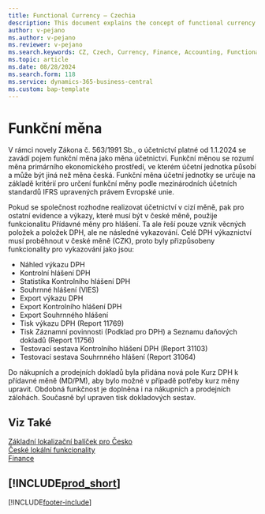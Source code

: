 ```yaml
---
title: Functional Currency – Czechia
description: This document explains the concept of functional currency and its application in Business Central.
author: v-pejano
ms.author: v-pejano
ms.reviewer: v-pejano
ms.search.keywords: CZ, Czech, Currency, Finance, Accounting, Functional Currency, Exchange Rates
ms.topic: article
ms.date: 08/28/2024
ms.search.form: 118
ms.service: dynamics-365-business-central
ms.custom: bap-template
---
```


# Funkční měna

V rámci novely Zákona č. 563/1991 Sb., o účetnictví platné od 1.1.2024 se zavádí pojem funkční měna jako měna účetnictví. Funkční měnou se rozumí měna primárního ekonomického prostředí, ve kterém účetní jednotka působí a může být jiná než měna česká. Funkční měna účetní jednotky se určuje na základě kritérií pro určení funkční měny podle mezinárodních účetních standardů IFRS upravených právem Evropské unie.  

Pokud se společnost rozhodne realizovat účetnictví v cizí měně, pak pro ostatní evidence a výkazy, které musí být v české měně, použije funkcionalitu Přídavné měny pro hlášení. Ta ale řeší pouze vznik věcných položek a položek DPH, ale ne následné vykazování. Celé DPH výkaznictví musí proběhnout v české měně (CZK), proto byly přizpůsobeny funkcionality pro vykazování jako jsou:

- Náhled výkazu DPH
- Kontrolní hlášení DPH
- Statistika Kontrolního hlášení DPH
- Souhrnné hlášení (VIES)
- Export výkazu DPH
- Export Kontrolního hlášení DPH
- Export Souhrnného hlášení
- Tisk výkazu DPH (Report 11769)
- Tisk Záznamní povinnosti (Podklad pro DPH) a Seznamu daňových dokladů (Report 11756)
- Testovací sestava Kontrolního hlášení DPH (Report 31103)
- Testovací sestava Souhrnného hlášení (Report 31064)

Do nákupních a prodejních dokladů byla přidána nová pole Kurz DPH k přídavné měně (MD/PM), aby bylo možné v případě potřeby kurz měny upravit. Obdobná funkčnost je doplněna i na nákupních a prodejních zálohách. Současně byl upraven tisk dokladových sestav.

## Viz Také

[Základní lokalizační balíček pro Česko](ui-extensions-core-localization-pack-cz.md)  
[České lokální funkcionality](czech-local-functionality.md)  
[Finance](../../finance.md)  

## [!INCLUDE[prod_short](../../includes/free_trial_md.md)]  

[!INCLUDE[footer-include](../../includes/footer-banner.md)]